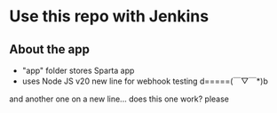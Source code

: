 # Use this repo with Jenkins

## About the app
- "app" folder stores Sparta app
- uses Node JS v20
new line for webhook testing d=====(￣▽￣*)b

and another one on a new line... does this one work?
please
